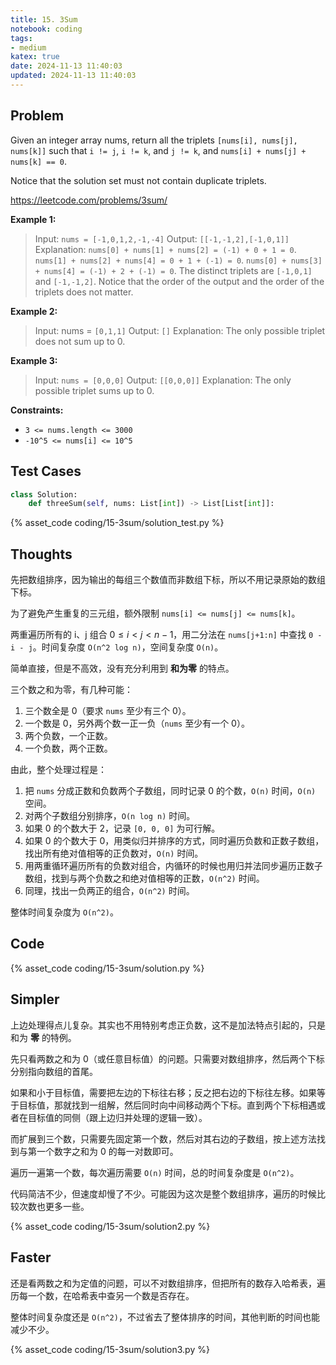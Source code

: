 ```yaml
---
title: 15. 3Sum
notebook: coding
tags:
- medium
katex: true
date: 2024-11-13 11:40:03
updated: 2024-11-13 11:40:03
---
```

## Problem

Given an integer array nums, return all the triplets `[nums[i], nums[j], nums[k]]` such that `i != j`, `i != k`, and `j != k`, and `nums[i] + nums[j] + nums[k] == 0`.

Notice that the solution set must not contain duplicate triplets.

<https://leetcode.com/problems/3sum/>

**Example 1:**

> Input: `nums = [-1,0,1,2,-1,-4]`
> Output: `[[-1,-1,2],[-1,0,1]]`
> Explanation:
> `nums[0] + nums[1] + nums[2] = (-1) + 0 + 1 = 0`.
> `nums[1] + nums[2] + nums[4] = 0 + 1 + (-1) = 0`.
> `nums[0] + nums[3] + nums[4] = (-1) + 2 + (-1) = 0`.
> The distinct triplets are `[-1,0,1]` and `[-1,-1,2]`.
> Notice that the order of the output and the order of the triplets does not matter.

**Example 2:**

> Input: nums = `[0,1,1]`
> Output: `[]`
> Explanation: The only possible triplet does not sum up to 0.

**Example 3:**

> Input: `nums = [0,0,0]`
> Output: `[[0,0,0]]`
> Explanation: The only possible triplet sums up to 0.

**Constraints:**

- `3 <= nums.length <= 3000`
- `-10^5 <= nums[i] <= 10^5`

## Test Cases

``` python
class Solution:
    def threeSum(self, nums: List[int]) -> List[List[int]]:
```

{% asset_code coding/15-3sum/solution_test.py %}

## Thoughts

先把数组排序，因为输出的每组三个数值而非数组下标，所以不用记录原始的数组下标。

为了避免产生重复的三元组，额外限制 `nums[i] <= nums[j] <= nums[k]`。

两重遍历所有的 i、j 组合 $0\le i<j<n-1$，用二分法在 `nums[j+1:n]` 中查找 `0 - i - j`。时间复杂度 `O(n^2 log n)`，空间复杂度 `O(n)`。

简单直接，但是不高效，没有充分利用到 **和为零** 的特点。

三个数之和为零，有几种可能：

1. 三个数全是 0（要求 `nums` 至少有三个 0）。
2. 一个数是 0，另外两个数一正一负（`nums` 至少有一个 0）。
3. 两个负数，一个正数。
4. 一个负数，两个正数。

由此，整个处理过程是：

1. 把 `nums` 分成正数和负数两个子数组，同时记录 0 的个数，`O(n)` 时间，`O(n)` 空间。
2. 对两个子数组分别排序，`O(n log n)` 时间。
3. 如果 0 的个数大于 2，记录 `[0, 0, 0]` 为可行解。
4. 如果 0 的个数大于 0，用类似归并排序的方式，同时遍历负数和正数子数组，找出所有绝对值相等的正负数对，`O(n)` 时间。
5. 用两重循环遍历所有的负数对组合，内循环的时候也用归并法同步遍历正数子数组，找到与两个负数之和绝对值相等的正数，`O(n^2)` 时间。
6. 同理，找出一负两正的组合，`O(n^2)` 时间。

整体时间复杂度为 `O(n^2)`。

## Code

{% asset_code coding/15-3sum/solution.py %}

## Simpler

上边处理得点儿复杂。其实也不用特别考虑正负数，这不是加法特点引起的，只是和为 **零** 的特例。

先只看两数之和为 0（或任意目标值）的问题。只需要对数组排序，然后两个下标分别指向数组的首尾。

如果和小于目标值，需要把左边的下标往右移；反之把右边的下标往左移。如果等于目标值，那就找到一组解，然后同时向中间移动两个下标。直到两个下标相遇或者在目标值的同侧（跟上边归并处理的逻辑一致）。

而扩展到三个数，只需要先固定第一个数，然后对其右边的子数组，按上述方法找到与第一个数字之和为 0 的每一对数即可。

遍历一遍第一个数，每次遍历需要 `O(n)` 时间，总的时间复杂度是 `O(n^2)`。

代码简洁不少，但速度却慢了不少。可能因为这次是整个数组排序，遍历的时候比较次数也更多一些。

{% asset_code coding/15-3sum/solution2.py %}

## Faster

还是看两数之和为定值的问题，可以不对数组排序，但把所有的数存入哈希表，遍历每一个数，在哈希表中查另一个数是否存在。

整体时间复杂度还是 `O(n^2)`，不过省去了整体排序的时间，其他判断的时间也能减少不少。

{% asset_code coding/15-3sum/solution3.py %}
